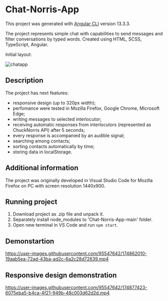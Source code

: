 # Chat-Norris-App

This project was generated with [Angular CLI](https://github.com/angular/angular-cli) version 13.3.3.

The project represents simple chat with capabilities to send messages and filter conversations by typed words. Created using HTML, SCSS, TypeScript, Angular. 

Initial layout: 

![chatapp](https://user-images.githubusercontent.com/95547642/174499330-f2890a8e-8b13-4501-929e-abf0913c3404.jpg)

## Description

The project has next features:

- responsive design (up to 320px width);
- perfomance were tested in Mozilla Firefox, Google Chrome, Microsoft Edge;
- writing messages to selected interlocutor; 
- receiving automatic responses from interlocutors (represented as ChuckNorris API) after 5 seconds;
- every response is accompanied by an audible signal;
- searching among contacts;
- sorting contacts automatically by time;
- storing data in localStorage.

## Additional information

The project was originally developed in Visual Studio Code for Mozilla Firefox on PC with screen resolution 1440x900.

## Running project

1. Download project as .zip file and unpack it.
2. Separately install node_modules to 'Chat-Norris-App-main' folder.
3. Open new terminal in VS Code and run ```npm start```.

## Demonstartion

https://user-images.githubusercontent.com/95547642/174862010-19aab5ea-72ad-43ba-ad2c-6a2c28d72639.mp4

## Responsive design demonstration

https://user-images.githubusercontent.com/95547642/174877423-6075eba5-b4ca-4f21-949b-48c003d62d2d.mp4
